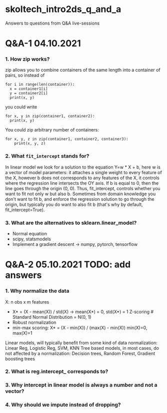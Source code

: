 # skoltech_intro2ds_q_and_a
Answers to questions from Q&amp;A live-sessions


# Q&A-1 04.10.2021 
### 1. How zip works?
zip allows you to combine containers of the same length into a container of pairs, so instead of

```
for i in range(len(container)):
  x = container1[i]
  y = container2[i]
  print(x, y)
```
you could write 
```
for x, y in zip(container1, container2):
  print(x, y)
```
You could zip arbitrary number of containers:
```
for x, y, z in zip(container1, container2, container3):
    print(x, y, z)
```
### 2. What `fit_intercept` stands for?

In linear model we look for a solution to the equation Y=w * X + b,  here w is a vector of model parameters: it attaches a single weight to every feature of the X, however b does not corresponds to any features of the X, it controls where the regression line intersects the OY axis. If b is equal to 0, then the line goes through the origin (0, 0). Thus, fit_intercept, controls whether you want to fit not only w but also b. Sometimes from domain knowledge you don't want to fit b, and enforce the regression solution to go through the origin, but typically you do want to also fit b (that's why by default, fit_intercept=True).

### 3. What are the alternatives to sklearn.linear_model?
  - Normal equation  
  - scipy, statsmodels
  - Implement a gradient descent -> numpy, pytorch, tensorflow

# Q&A-2 05.10.2021 TODO: add answers

### 1. Why normalize the data
X: n obs x m features

-  X* = (X - mean(X)) / std(X) -> mean(X*) = 0, std(X*) = 1 Z-scoring # Standard Normal Distribution = N(0, 1)
-  Robust normalization 
-  min-max scoring: X* = (X - min(X)) / (max(X) - min(X))  min(X)=0, max(X)=1

Linear models, will typically benefit from some kind of data normalization: Linear Reg, Logistic Reg, SVM, KNN 
Tree based models, in most cases, do not affected by a normalization: Decision trees, Random Forest, Gradient boosting trees


### 2. What is reg.intercept_ corresponds to?
### 3. Why intercept in linear model is always a number and not a vector?
### 4. Why should we impute instead of dropping?
